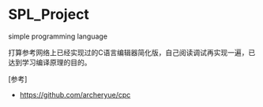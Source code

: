 # SPL_Project
simple programming language

打算参考网络上已经实现过的C语言编辑器简化版，自己阅读调试再实现一遍，已达到学习编译原理的目的。

[参考]
- https://github.com/archeryue/cpc
